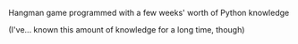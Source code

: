 Hangman game programmed with a few weeks' worth of Python knowledge

(I've... known this amount of knowledge for a long time, though)